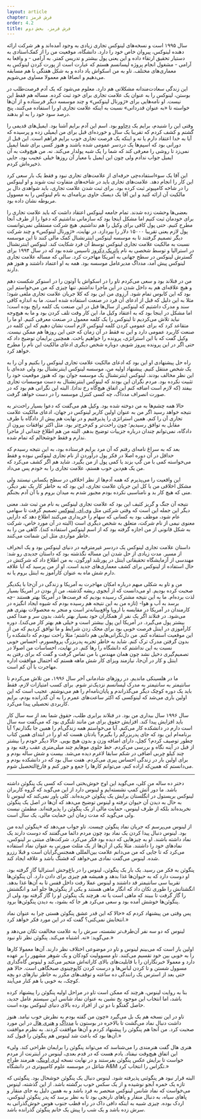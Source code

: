 ```yaml
---
layout: article
chapter: فرش قرمز
order: 4.2
title: فرش قرمز، بخش دوم
---
```




سال ۱۹۹۵ است و نسخه‌های لینوکس تجاری زیادی به وجود آمده‌اند و هر شرکت ارائه دهنده لینوکس، پیروان خاص خود را دارد. دانشگاه، موقعیت من را از کمک‌استادی به دستیار تحقیق ارتقاء داده و این یعنی پول بیشتر و تدریس کمتر. به آرامی - و واقعا به آرامی - مشغول انجام پروژه لیسانسم هستم که عبارت است از پورت کردن لینوکس به معماری‌های مختلف. تاو به من اسکواش یاد داده و به شکل هفتگی با هم مسابقه می‌دهیم و انصافا هم معمولا مساوی می‌شویم.

این زندگی سعادت‌مندانه مشکلاتی هم دارد. معلوم می‌شود که یک آدم فرصت‌طلب در بوستن، لینوکس را به عنوان یک علامت تجاری برای خود ثبت کرده. مساله هم فقط این نیست. او نامه‌هایی برای «ژورنال لینوکس» و چند موسسه دیگر فرستاده و از آن‌ها خواسته تا «به عنوان قدردانی» نسبت به اینکه علامت تجاری او را استفاده می‌کنند، پنج درصد سود خود را به او بدهند.

وقتی این را شنیدم، برایم یک <abbr title="Dejavu - همان حالتی که مغز تصور می‌کند چیزی که در حال اتفاق افتادن است را قبلا در خواب دیده.">دجاوو</abbr > بود. اسم این آدم برایم آشنا بود. ایمیل‌های قدیمی را گشتم و کشف کردم که تقریبا یک سال و خورده‌ای قبل برای من ایمیلی زده و پرسیده که آیا به خدا اعتقاد دارم یا نه و اینکه یک فرصت تجاری خوب برایم فراهم است. این قبل از دورانی بود که اسپم‌ها یک دردسر عمومی شده باشند و هنوز کسی برای شما ایمیل نمی‌زد تا روشی را معرفی کند که شما را یک شبه پولدار می‌کند. نه. من هیچ‌وقت به آن ایمیل جواب ندادم ولی چون این ایمیل با معیار آن‌ روزها خیلی عجیب بود، جایی ذخیره‌اش کردم.

این آقا یک سوءاستفاده‌چی حرفه‌ای از علامت‌های تجاری نبود و فقط یک بار سعی کرد این کار را انجام دهد. علامت‌های تجاری باید در شاخه‌های متفاوت ثبت شوند و او لینوکس را در شاخه کامپیوتر ثبت کرده بود. برای ثبت شدن علامت تجاری، باید شواهدی دال بر مالکیت آن ارائه کنید و این آقا یک دیسک حاوی برنامه‌ای به نام لینوکس را به مسوول مربوطه نشان داده بود.

بعضی‌ها وحشت زده شدند. تمام جامعه لینوکس اعتقاد داشت که باید علامت تجاری را برای خودمان ثبت کنیم اما مشکل اینجا بود که سازمانی نداشتیم که دعوا را از طرف آنجا مطرح کنیم. حتی پول کافی برای وکیل را هم نداشتیم. هیچ شرکت مستقلی نمی‌توانست پول لازم یعنی تقریبا ۱۵۰۰۰ دلار را بپردازد. در نهایت، «ژورنال لینوکس» و چند شرکت دیگر تصمیم گرفتند تا به موسسه لینوکس اینترنشنال کمک مالی کنند تا این موسسه نسبت به مالکیت علامت تجاری لینوکس توسط آن فرد شکایت کند. لینوکس اینترنشنال در استرالیا و توسط شخصی به نام <abbr title="Patrick D'Cruze">پاتریک دکروز</abbr > تاسیس شده بود که در سال ۱۹۹۴ برای گسترش لینوکس در سطح جهانی به آمریکا مهاجرت کرد. سالی که مساله علامت تجاری لینوکس پیش آمد، مدداگ مدیرعامل موسسه بود. همه به او اعتماد داشتند و هنوز هم دارند.

من در فنلاند بود و سعی می‌کردم تاو را در اسکواش یا آوتون را در اسنوکر شکست دهم و هیچ علاقه‌ای هم به داخل شدن در این ماجرا نداشتم. تنها چیزی که من می‌خواستم این بود که این کابوس تمام شود. آرزوی من این بود که کلا جریان علامت تجاری ملغی شود؛ مثلا به این دلیل که قبل از ادعای آن فرد در صنعت استفاده شده است. ما به اندازه کافی سند و مدرک داشتیم که لینوکس از سال‌ها قبل در این صنعت یک کلمه رایج بوده است؛ اما مشکل در اینجا بود که به اعتقاد وکیل ما، این کار وقت تلف کردن بود و ما به هیچ‌وجه نباید تلاش می‌کردیم تا لینوکس را یک کلمه معمول در صنعت معرفی کنیم. او ما را متقاعد کرد که برای عمومی کردن کلمه لینوکس لازم است نشان دهیم که این کلمه در صنعت کاربرد عمومی دارد و این نه فقط در آن زمان که حتی این روزها هم ممکن نیست. وکیل گفت که با این استراتژی، پرونده را خواهیم باخت. همچنین برایمان توضیح داد که حتی اگر در این پرونده پیروز شویم، دوباره شخص دیگری ادعای مالکیت این نام را مطرح خواهد کرد.

راه حل پیشنهادی او این بود که ادعای مالکیت علامت تجاری لینوکس را بکنیم و آن را به یک شخص منتقل کنیم. پیشنهاد اولیه من، موسسه لینوکس اینترنشنال بود ولی عده‌ای با این نظر مخالف بودند. لینوکس اینترنشنال یک موسسه جوان بود که هنوز موقعیت خود را تثبیت نکرده بود. مردم نگران این بودند که لینوکس اینترنشنال به دست موسسات تجاری بیفتد (که لازم است اضافه کنم این اتفاق هیچ‌گاه رخ نداد). البته این نگرانی هم بود که در صورت انصراف مدداگ، چه کسی کنترل موسسه را در دست خواهد گرفت.

حالا همه چشم‌ها به من دوخته شده بود. وکیل هم می‌گفت که دعوا بسیار راحت‌تر به نتیجه خواهد رسید اگر من به عنوان اولین کاربر لینوکس در جهان، ادعای مالکیت علامت تجاری آن را کنم. همین استراتژی را پذیرفتیم و در نهایت هم پیش از دادگاه با طرف مقابل به توافق رسیدیم؛ چون راحت‌تر و کم‌خرج‌تر بود. مثل اکثر توافقات بیرون از دادگاه، نمی‌توانم چندان درباره جزییات توضیح بدهم. البته من هم اطلاع چندانی از ماجرا ندارم و فقط خوشحالم که تمام شده.

بعد که به سراغ نامه‌ای رفتم که آن مرد برایم فرستاده بود، به این نتیجه رسیدم که حداقل در آن دوره اصلا در فکر پول درآوردن از نام تجاری لینوکس نبوده و فقط می‌خواسته کمی با من گپ بزند یا کمی پول از من بگیرد. شاید هم اگر کشف می‌کرد که من یک هم‌دین خوب هستم، علامت تجاری را به خودم پس می‌داد.

این واقعیت را می‌پذیرم که همه آدم‌ها از نظر اخلاقی در سطح یکسانی نیستند ولی مشکل اخلاقی من با کل این جریان علامت تجاری، این بود که به خاطر کار یک نفر دیگر،‌ منی که هیچ کار بد و نامناسبی نکرده بودم مجبور شدم به میدان بروم و با آن آدم بجنگم.

نتیجه آن جنگ و گریز کثیف این بود که علامت تجاری لینوکس به نام من ثبت شد. معنی دیگر این جمله این است که وقتی شرکتی مثل <abbr title="شرکتی در ویرجیانا که در ۱۹۹۳ تاسیس شد و پشت سایت‌هایی مانند ThinkGeek و سورس فورج است. این شرکت از ۲۰۰۹ به بعد گیک‌نت نام گرفته است.">وی.ای. لینوکس</abbr > تصمیم گرفت تا سهامی عام شود، موظف بود به کسانی که سهام را خریداری می‌کنند اطلاع دهد که دارایی معنوی نیمی از نام شرکت، متعلق به شخص دیگری است (البته در آن مورد خاص، شرکت به شکل قانونی از من اجازه گرفته بود که از اسم لینوکس استفاده کند). گاهی من را به خاطر مواردی مثل این شماتت می‌کنند.

داستان علامت تجاری لینوکس یک دردسر غیرمترقبه در دنیای لینوکس بود و یک انحراف از مسیر. مدت زیادی از حل شدن این مساله نگذشته بود که داستان جدیدی رو شد: مهندسی از آزمایشگاه تحقیقاتی اینتل در پورتلند اورگون، به من اطلاع داد که شرکتش در حال استفاده از لینوکس برای کشف معماری‌های جدید است. او از من پرسید که آیا علاقه‌ دارم شش ماه به عنوان کارآموز به اینتل بروم یا نه.

من و تاو به شکلی مبهم درباره امکان مهاجرت به آمریکا و زندگی در آن‌جا با یکدیگر صحبت کرده بودیم. او می‌دانست که از آبجوی ریشه گذشته، من از بودن در آمریکا بسیار لذت برد‌ه‌ام. ما به این نتیجه مشترک رسیده بودیم که فرصت‌ها در آمریکا بهتر هستند -چه برسد به آب و هوا- (تازه من به این نتیجه هم رسیده بودم که شیوه ایجاد انگیزه در کارمندان در آمریکا در مقایسه با اروپا واقع‌بینانه‌تر است و منجر به محصولات بهتری هم می‌شود. در فنلاند اگر یک نفر از همکاران خود بسیار بهتر باشد، بدون سر و صدا کمی بیشتر پول می‌گیرد. در آمریکا این پول بیشتر است و خیلی هم بهتر کار می‌کند). دوره کارآموزی در اینتل فرصت خوبی بود برای محک زدن شرایط و ما توافق کردیم که من از این موقعیت استفاده کنم. من دل‌نگرانی‌هایی هم داشتم؛ مثلا راحت نبودم که دانشکده را بدون گرفتن مدرک ترک کنم. شاید به خاطر تجربه پدربزرگ پروفسورم، احساس خوبی نسبت به این نداشتم که دانشگاه را رها کنم. در نهایت، احساسات من اصولا در تصمیم‌گیری دخیل نشد چون همان مهندس با من تماس گرفت و گفت که برای رفتن به اینتل و کار در آن‌جا، نیازمند ویزای کار شش ماهه هستم که احتمال موافقت اداره مهاجرت با آن کم است.

ما در هلسینکی ماندیم. در روزهای شادمانی آخر سال ۱۹۹۶، من تلاش می‌کردم تا سانتیمتر به سانتیمتر به مدرک لیسانسم نزدیک‌تر شوم. برای کسب امتیازات لازم، فقط باید یک دوره کوچک دیگر می‌گذراندم و پایان‌نامه‌ام را هم می‌نوشتم. عجیب است که این اولین باری می‌شد که لینوکسی که اکثر ساعت‌های عمرم را به آن گذرانده بودم، برایم کاربردی تحصیلی پیدا می‌کرد.

سال ۱۹۹۶ سال بیداری من بود. در فنلاند برابری طلب، حقوق شما بعد از سه سال کار باید افزایش پیدا کند. افزایش حقوق برای من مانند تلنگری بود که می‌گفت سه سال است دارم در دانشکده کار می‌کنم. آیا می‌خواستم همه زندگی‌ام را همین جا بگذارنم؟ آیا برنامه‌ام این بود که جای پدربزرگم را بگیرم؟ یادتان هست که او را در ابتدای همین کتاب چطور توصیف کردم؟ کچل، دارای اضافه وزن و بدون هیچ بویی. حالا دیگر خودم را بیشتر از قبل در آینه نگاه و بررسی می‌کردم. خط جلوی موهایم چند میلی‌متری عقب رفته بود و چند کیلو چربی اضافی در شکم سابقا لاغرم دیده می‌شد. بیست و شش ساله بودم و برای اولین بار در زندگی احساس پیری می‌کردم. هفت سال بود که در دانشکده بودم و می‌دانستم که همین‌که اراده کنم، می‌توانم کارها را جمع و جور کنم و فارغ‌التحصیل شوم.

***

<div class="journal">

دختر ده ساله من کلی، می‌گوید این اوج خوش‌بختی است که کسی یک پنگوئن داشته باشد. ما دور آتش کمپ نشسته‌ایم و لینوس دارد از این می‌گوید که گروه کاربران لینوکس بریستول در انگلستان برایش یک پنگوئن خریده‌اند. کلی باور نمی‌کند که لینوس تا به حال به دیدن آن حیوان نرفته و لینوس توضیح می‌دهد که آن‌ها در اصل یک پنگوئن نخریده‌اند بلکه از طرف لینوس، حمایت مالی از یک پنگوئن را پذیرفته‌اند. مطمئن نیست ولی می‌گوید که مدت زمان این حمایت مالی، یک سال است.

از لینوس می‌پرسم که جریان نماد پنگوئن چیست. تاو جواب می‌دهد که «پنگوئن ایده من بود. لینوس دنبال پیدا کردن یک نماد بود چون مردم دائما می‌گفتند که دوست دارند یک نماد داشته باشند. او به چیزهایی که دیده بود فکر می‌کرد. شرکت‌های مبتنی بر لینوکس، نمادهای خود را داشتند. مثلا یکی از آن‌ها از یک مثلث صورتی به عنوان نماد استفاده می‌کرد که تا جایی که من می‌دانم علامت بین‌المللی همجنس‌گرایان است و قبلا رزرو شده. لینوس می‌گفت نمادی می‌خواهد که قشنگ باشد و علاقه ایجاد کند.

پنگوئن به فکر من رسید. یک بار یک پنگوئن، لینوس را در باغ‌وحش استرالیا گاز گرفته بود. او دوست دارد که به حیوان‌ها غذا بدهد و همیشه هم چیزی برای دادن دارد. آن پنگوئن‌ها تقریبا سی سانتیمتر قد داشتند و لینوس عملا رفت داخل قفس تا به آن‌ها غذا بدهد. انگشتانش را طوری تکان داد که انگار ماهی هستند و یکی از پنگوئن‌ها جلو آمد و انگشتش را گاز گرفت تا ببیند که ماهی است یا نه. هرچند یک پنگوئن او را گاز گرفته بود ولی از پنگوئن‌ها خوشش آمده بود و سعی می‌کرد هر جا که بشود،‌ به دیدن پنگوئن‌ها برود.

پس وقتی من پیشنهاد کردم که «حالا که این قدر عشق پنگوئن هستی چرا به عنوان نماد انتخابش نمی‌کنی؟ گفت که در این مورد فکر خواهد کرد.»

لینوس که دو سه نفر آن‌طرف‌تر نشسته، سرش را به علامت مخالفت تکان می‌دهد و می‌گوید: «نه. اشتباه می‌کند. پنگوئن نظر تاو نبود.»

اولین بار است که می‌بینم لینوس و تاو در موضوعی اختلاف نظر دارند. آن‌ها معمولا کارها را به خوبی بین خود تقسیم می‌کنند. تاو مسوولیت کودکان و یک شوهر مشهور را بر عهده دارد و معمولا خبرنگاران را با قابلیت‌های بالای کاراته‌اش متحیر می‌کند و لینوس گاه‌گداری مسوول شستن و تا کردن لباس‌ها و درست کردن کاپوچینوی صبحگاهی است. حالا هم حتی بعد از استرس یک رانندگی ده ساعته و توقف‌های مکرر به خاطر نیازهای دو بچه کوچک، به خوبی با هم کنار می‌آیند.

بنا به روایت لینوس، هرچند که ممکن است تاو در مراحل اولیه پنگوئن را پیشنهاد کرده باشد، اما انتخاب این موجود یخ نشین به عنوان نماد شانس این سیستم عامل جدید، حاصل گفتگو با دو تن از افراد رده بالای دنیای لینوکس بوده است.

تاو در این نسخه هم یک بل می‌گیرد «چون من گفته بودم به نظرش خوب نیامد. هنوز داشت دنبال نماد می‌گشت تا بالاخره در بوستون با <abbr title="از شخصیت‌های مهم دنیای لینوکس">مدداگ</abbr > و <abbr title="Henry Hall">هنری هال</abbr > در این مورد صحبت کرد. من آنجا هم پنگوئن را پیشنهاد کردم و آن‌ها موافقت کردند. به نظرم موافقت آن‌ها بود که باعث شد لینوس هم پنگوئن را قبول کند.»

«هنری هال گفت هنرمندی را می‌شناسد که می‌تواند پنگوئن را برایمان طراحی کند. ولی این اتفاق هیچ‌وقت نیفتاد. یادم هست که در قدم بعدی، لینوس در اینترنت از مردم خواست تا برایش عکس پنگوئن بفرستند و در نهایت نسخه <abbr title="Larry Ewing">لری اوینگ</abbr >، هنرمند طراح شاغل در موسسه علوم کامپیوتری در دانشگاه A&M تگزاس را انتخاب کرد.»

البته قرار نبود هر پنگوئنی پذیرفته شود. لینوس دنبال یک پنگوئن خوشحال بود. پنگوئنی که تازه یک خمره آبجو نوشیده و از یک سکس خوب برگشته باشد. از این گذشته، لینوس می‌خواست که نماد شانس لینوکس منحصر به فرد باشد و به همین دلیل به جای منقار و پاهای سیاه، به دنبال منقار و پاهای نارنجی بود تا به نظر برسد که پدر پنگوئن لینوکس، اردک بوده. چیزی شبیه به اینکه دافی داک در راه قطب جنوب هوس خوش‌گذرانی به سرش زده باشد و یک شب را پیش یک خانم پنگوئن گذرانده باشد.


</div >
